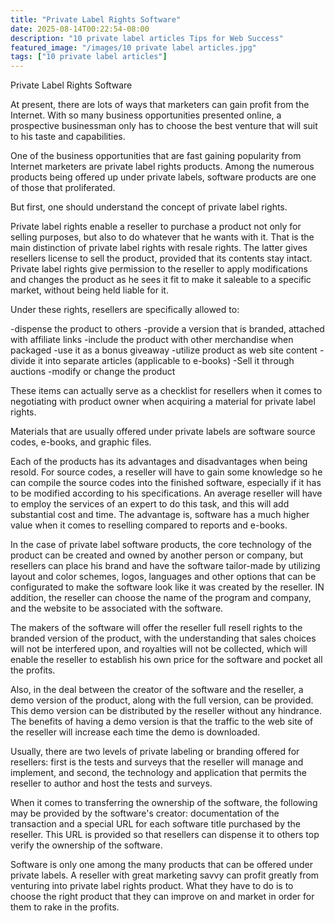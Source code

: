 ```yaml
---
title: "Private Label Rights Software"
date: 2025-08-14T00:22:54-08:00
description: "10 private label articles Tips for Web Success"
featured_image: "/images/10 private label articles.jpg"
tags: ["10 private label articles"]
---
```


Private Label Rights Software


At present, there are lots of ways that marketers can gain profit from the Internet. With so many business opportunities presented online, a prospective businessman only has to choose the best venture that will suit to his taste and capabilities. 

One of the business opportunities that are fast gaining popularity from Internet marketers are private label rights products. Among the numerous products being offered up under private labels, software products are one of those that proliferated. 

But first, one should understand the concept of private label rights. 

Private label rights enable a reseller to purchase a product not only for selling purposes, but also to do whatever that he wants with it. That is the main distinction of private label rights with resale rights. The latter gives resellers license to sell the product, provided that its contents stay intact. Private label rights give permission to the reseller to apply modifications and changes the product as he sees it fit to make it saleable to a specific market, without being held liable for it.

Under these rights, resellers are specifically allowed to:

-dispense the product to others
-provide a version that is branded, attached with affiliate links
-include the product with other merchandise when packaged
-use it as a bonus giveaway
-utilize product as web site content 
-divide it into separate articles (applicable to e-books)
-Sell it through auctions
-modify or change the product

These items can actually serve as a checklist for resellers when it comes to negotiating with product owner when acquiring a material for private label rights.

Materials that are usually offered under private labels are software source codes, e-books, and graphic files. 

Each of the products has its advantages and disadvantages when being resold. For source codes, a reseller will have to gain some knowledge so he can compile the source codes into the finished software, especially if it has to be modified according to his specifications. An average reseller will have to employ the services of an expert to do this task, and this will add substantial cost and time. The advantage is, software has a much higher value when it comes to reselling compared to reports and e-books.

In the case of private label software products, the core technology of the product can be created and owned by another person or company, but resellers can place his brand and have the software tailor-made by utilizing layout and color schemes, logos, languages and other options that can be configurated to make the software look like it was created by the reseller. IN addition, the reseller can choose the name of the program and company, and the website to be associated with the software. 

The makers of the software will offer the reseller full resell rights to the branded version of the product, with the understanding that sales choices will not be interfered upon, and royalties will not be collected, which will enable the reseller to establish his own price for the software and pocket all the profits.

Also, in the deal between the creator of the software and the reseller, a demo version of the product, along with the full version, can be provided. This demo version can be distributed by the reseller without any hindrance. The benefits of having a demo version is that the traffic to the web site of the reseller will increase each time the demo is downloaded.  

Usually, there are two levels of private labeling or branding offered for resellers: first is the tests and surveys that the reseller will manage and implement, and second, the technology and application that permits the reseller to author and host the tests and surveys. 

When it comes to transferring the ownership of the software, the following may be provided by the software's creator: documentation of the transaction and a special URL for each software title purchased by the reseller. This URL is provided so that resellers can dispense it to others top verify the ownership of the software.   

Software is only one among the many products that can be offered under private labels. A reseller with great marketing savvy can profit greatly from venturing into private label rights product. What they have to do is to choose the right product that they can improve on and market in order for them to rake in the profits.





